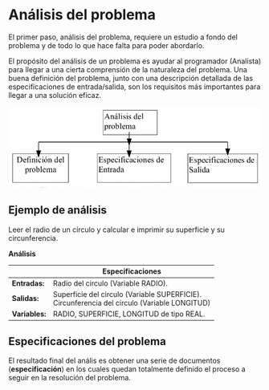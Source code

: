 # Análisis del problema

El primer paso, análisis del problema, requiere un estudio a fondo del problema
y de todo lo que hace falta para poder abordarlo.

El propósito del análisis de un problema es ayudar al programador (Analista) para llegar a una cierta comprensión de la naturaleza del problema. Una buena definición del problema, junto con una descripción detallada de las especificaciones de entrada/salida, son los requisitos más importantes para llegar a una solución eficaz.

![analisis](img/analisis.png)

## Ejemplo de análisis

Leer el radio de un círculo y calcular e imprimir su superficie y su circunferencia.

**Análisis**

|  | Especificaciones |
|------------------------------------------------|-----------------------------------------------|
| **Entradas:** | Radio del circulo (Variable RADIO). |
| **Salidas:**  | Superficie del circulo (Variable SUPERFICIE).<br/>Circunferencia del  circulo (Variable LONGITUD) |
| **Variables:**  |RADIO, SUPERFICIE, LONGITUD de tipo REAL.|

## Especificaciones del problema

El resultado final del anális es obtener una serie de documentos (**especificación**) en los cuales quedan totalmente definido el proceso a seguir en la resolución del problema.

